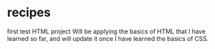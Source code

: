 # recipes
first test HTML project
Will be applying the basics of HTML that I have learned so far, and will update it once I have learned the basics of CSS.